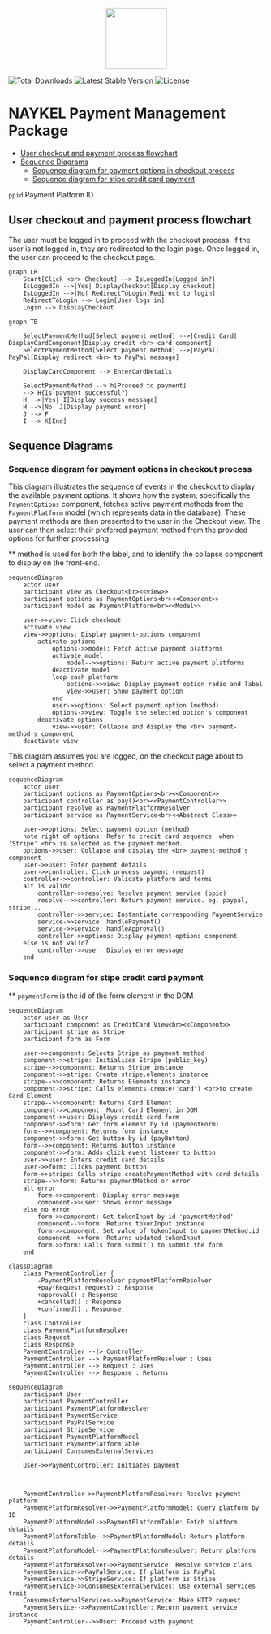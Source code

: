 <p align="center"><a href="https://naykel.com.au" target="_blank"><img src="https://avatars0.githubusercontent.com/u/32632005?s=460&u=d1df6f6e0bf29668f8a4845271e9be8c9b96ed83&v=4" width="120"></a></p>

<a href="https://packagist.org/packages/naykel/payit"><img src="https://img.shields.io/packagist/dt/naykel/payit" alt="Total Downloads"></a>
<a href="https://packagist.org/packages/naykel/payit"><img src="https://img.shields.io/packagist/v/naykel/payit" alt="Latest Stable Version"></a>
<a href="https://packagist.org/packages/naykel/payit"><img src="https://img.shields.io/packagist/l/naykel/payit" alt="License"></a>

# NAYKEL Payment Management Package

- [User checkout and payment process flowchart](#user-checkout-and-payment-process-flowchart)
- [Sequence Diagrams](#sequence-diagrams)
  - [Sequence diagram for payment options in checkout process](#sequence-diagram-for-payment-options-in-checkout-process)
  - [Sequence diagram for stipe credit card payment](#sequence-diagram-for-stipe-credit-card-payment)

`ppid` Payment Platform ID

## User checkout and payment process flowchart

The user must be logged in to proceed with the checkout process. If the user is not logged in, they
are redirected to the login page. Once logged in, the user can proceed to the checkout page. 

```mermaid
graph LR
    Start[Click <br> Checkout] --> IsLoggedIn{Logged in?}
    IsLoggedIn -->|Yes| DisplayCheckout[Display checkout]
    IsLoggedIn -->|No| RedirectToLogin[Redirect to login]
    RedirectToLogin --> Login[User logs in]
    Login --> DisplayCheckout
```

```mermaid
graph TB

    SelectPaymentMethod[Select payment method] -->|Credit Card| DisplayCardComponent[Display credit <br> card component]
    SelectPaymentMethod[Select payment method] -->|PayPal| PayPal[Display redirect <br> to PayPal message]

    DisplayCardComponent --> EnterCardDetails

    SelectPaymentMethod --> h[Proceed to payment]
    --> H{Is payment successful?}
    H -->|Yes| I[Display success message]
    H -->|No| J[Display payment error]
    J --> F
    I --> K[End]
```

## Sequence Diagrams

### Sequence diagram for payment options in checkout process

This diagram illustrates the sequence of events in the checkout to display the available payment
options. It shows how the system, specifically the `PaymentOptions` component, fetches active
payment methods from the `PaymentPlatform` model (which represents data in the database). These
payment methods are then presented to the user in the Checkout view. The user can then select
their preferred payment method from the provided options for further processing.

** method is used for both the label, and to identify the collapse component to display on the front-end.

```mermaid
sequenceDiagram
    actor user
    participant view as Checkout<br><<view>>
    participant options as PaymentOptions<br><<Component>>
    participant model as PaymentPlatform<br><<Model>>

    user->>view: Click checkout
    activate view
    view->>options: Display payment-options component
        activate options
            options->>model: Fetch active payment platforms
            activate model
                model-->>options: Return active payment platforms
            deactivate model
            loop each platform
                options->>view: Display payment option radio and label
                view->>user: Show payment option
            end
            user->>options: Select payment option (method)
            options->>view: Toggle the selected option's component
        deactivate options
            view->>user: Collapse and display the <br> payment-method's component
    deactivate view
```

This diagram assumes you are logged, on the checkout page about to select a payment method.

```mermaid
sequenceDiagram
    actor user
    participant options as PaymentOptions<br><<Component>>
    participant controller as pay()<br><<PaymentController>>
    participant resolve as PaymentPlatformResolver
    participant service as PaymentService<br><<Abstract Class>>

    user->>options: Select payment option (method)
    note right of options: Refer to credit card sequence  when 'Stripe' <br> is selected as the payment method.
    options->>user: Collapse and display the <br> payment-method's component
    user->>user: Enter payment details
    user->>controller: Click process payment (request)
    controller->>controller: Validate platform and terms
    alt is valid?
        controller->>resolve: Resolve payment service (ppid)
        resolve-->>controller: Return payment service. eg. paypal, stripe...
        controller->>service: Instantiate corresponding PaymentService
        service->>service: handlePayment()
        service->>service: handleApproval()
        controller->>options: Display payment-options component
    else is not valid?
        controller->>user: Display error message
    end
```

### Sequence diagram for stipe credit card payment

** `paymentForm` is the id of the form element in the DOM

```mermaid
sequenceDiagram
    actor user as User
    participant component as CreditCard View<br><<Component>>
    participant stripe as Stripe
    participant form as Form

    user->>component: Selects Stripe as payment method
    component->>stripe: Initializes Stripe (public_key)
    stripe-->>component: Returns Stripe instance
    component->>stripe: Create stripe.elements instance
    stripe-->>component: Returns Elements instance
    component->>stripe: Calls elements.create('card') <br>to create Card Element
    stripe-->>component: Returns Card Element
    component->>component: Mount Card Element in DOM
    component->>user: Displays credit card form
    component->>form: Get form element by id (paymentForm)
    form-->>component: Returns form instance
    component->>form: Get button by id (payButton)
    form-->>component: Returns button instance
    component->>form: Adds click event listener to button
    user->>user: Enters credit card details
    user->>form: Clicks payment button
    form->>stripe: Calls stripe.createPaymentMethod with card details
    stripe-->>form: Returns paymentMethod or error
    alt error
        form->>component: Display error message
        component->>user: Shows error message
    else no error
        form->>component: Get tokenInput by id 'paymentMethod'
        component-->>form: Returns tokenInput instance
        form->>component: Set value of tokenInput to paymentMethod.id
        component-->>form: Returns updated tokenInput
        form->>form: Calls form.submit() to submit the form
    end
```






```mermaid
classDiagram
    class PaymentController {
        -PaymentPlatformResolver paymentPlatformResolver
        +pay(Request request) : Response
        +approval() : Response
        +cancelled() : Response
        +confirmed() : Response
    }
    class Controller
    class PaymentPlatformResolver
    class Request
    class Response
    PaymentController --|> Controller
    PaymentController --> PaymentPlatformResolver : Uses
    PaymentController --> Request : Uses
    PaymentController --> Response : Returns
```

```mermaid
sequenceDiagram
    participant User
    participant PaymentController
    participant PaymentPlatformResolver
    participant PaymentService
    participant PayPalService
    participant StripeService
    participant PaymentPlatformModel
    participant PaymentPlatformTable
    participant ConsumesExternalServices

    User->>PaymentController: Initiates payment


    
    PaymentController->>PaymentPlatformResolver: Resolve payment platform
    PaymentPlatformResolver->>PaymentPlatformModel: Query platform by ID
    PaymentPlatformModel->>PaymentPlatformTable: Fetch platform details
    PaymentPlatformTable-->>PaymentPlatformModel: Return platform details
    PaymentPlatformModel-->>PaymentPlatformResolver: Return platform details
    PaymentPlatformResolver->>PaymentService: Resolve service class
    PaymentService->>PayPalService: If platform is PayPal
    PaymentService->>StripeService: If platform is Stripe
    PaymentService->>ConsumesExternalServices: Use external services trait
    ConsumesExternalServices->>PaymentService: Make HTTP request
    PaymentService-->>PaymentController: Return payment service instance
    PaymentController-->>User: Proceed with payment
```
